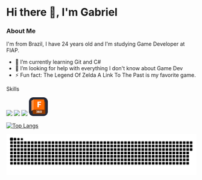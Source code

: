 <!-- Title -->
<h1> Hi there 👋, I'm Gabriel </h1>

<!-- About Me Title -->
<h3> About Me </h3>
<!-- About Me Title -->
I'm from Brazil, I have 24 years old and I'm studying Game Developer at FIAP.

- 🌱 I’m currently learning Git and C# 
- 🤔 I’m looking for help with everything I don't know about Game Dev 
- ⚡ Fun fact: The Legend Of Zelda A Link To The Past is my favorite game. 

Skills

<!-- Softwares Badges -->
<div class="Softwares">
  <img src="https://img.shields.io/badge/Unity-595959?logo=unity&logoColor=white&&labelColor=252525&style=for-the-badg" height=25px>
  <img src="https://custom-icon-badges.demolab.com/badge/Maya-39a5cc?logo=autodesk-maya&labelColor=37515B&style=flat" height=25px>
  <img src="https://custom-icon-badges.demolab.com/badge/Fusion-FF6B00.svg?logo=fusion-360&labelColor=5A361E&style=flat" height=25px>
  <picture>
    <source media="(prefers-color-scheme: light)" srcset="https://github.com/DvoraGames/dvoragames/blob/icons/Fusion360-Light.svg" />
    <img src="https://github.com/DvoraGames/dvoragames/blob/icons/Fusion360-Dark.svg" width=50px>
  </picture>
</div>

[![Top Langs](https://github-readme-stats.vercel.app/api/top-langs/?username=DvoraGames&layout=compact&theme=dark#gh-dark-mode-only)](https://github.com/anuraghazra/github-readme-stats)

<picture>
  <source media="(prefers-color-scheme: dark)" srcset="https://github.com/DvoraGames/dvoragames/blob/output/github-snake-dark.svg" />
  <img alt="github-snake" src="github-snake.svg" />
</picture>
